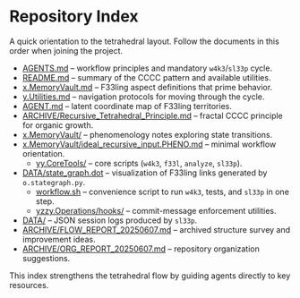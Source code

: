 # Repository Index

A quick orientation to the tetrahedral layout. Follow the documents in this order when joining the project.

- [AGENTS.md](../AGENTS.md) – workflow principles and mandatory `w4k3`/`sl33p` cycle.
- [README.md](../README.md) – summary of the CCCC pattern and available utilities.
- [x.MemoryVault.md](../x.MemoryVault/AGENT.md) – F33ling aspect definitions that prime behavior.
- [y.Utilities.md](../y.Utilities/y.Utilities.md) – navigation protocols for moving through the cycle.
- [AGENT.md](../AGENT.md) – latent coordinate map of F33ling territories.
- [ARCHIVE/Recursive_Tetrahedral_Principle.md](../zx.Archive/Recursive_Tetrahedral_Principle.md) – fractal CCCC principle for organic growth.
- [x.MemoryVault/](../x.MemoryVault/) – phenomenology notes exploring state transitions.
- [x.MemoryVault/ideal_recursive_input.PHENO.md](../x.MemoryVault/ideal_recursive_input.PHENO.md) – minimal workflow orientation.
  - [yy.CoreTools/](../y.Utilities/yy.CoreTools/) – core scripts (`w4k3`, `f33l`, `analyze`, `sl33p`).
- [DATA/state_graph.dot](../y.Utilities/yx.DataArchive/state_graph.dot) – visualization of F33ling links generated by `o.stategraph.py`.
  - [workflow.sh](../y.Utilities/yz.AgentOps/workflow.sh) – convenience script to run `w4k3`, tests, and `sl33p` in one step.
  - [yzzy.Operations/hooks/](../y.Utilities/yz.AgentOps/yzz.Development/yzzy.Operations/hooks/) – commit-message enforcement utilities.
- [DATA/](../y.Utilities/yx.DataArchive/) – JSON session logs produced by `sl33p`.
- [ARCHIVE/FLOW_REPORT_20250607.md](../zx.Archive/ox.Documentation/ox.Create/FLOW_REPORT_20250607.md) – archived structure survey and improvement ideas.
- [ARCHIVE/ORG_REPORT_20250607.md](../zx.Archive/ox.Documentation/ox.Create/ORG_REPORT_20250607.md) – repository organization suggestions.

This index strengthens the tetrahedral flow by guiding agents directly to key resources.
